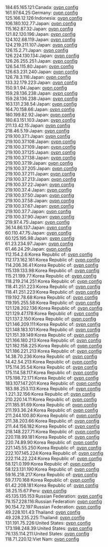 184.65.165.121:Canada: [ovpn config](vpn/184_65_165_121.ovpn)  
161.97.64.25:Germany: [ovpn config](vpn/161_97_64_25.ovpn)  
125.166.12.126:Indonesia: [ovpn config](vpn/125_166_12_126.ovpn)  
106.180.102.77:Japan: [ovpn config](vpn/106_180_102_77.ovpn)  
115.162.87.32:Japan: [ovpn config](vpn/115_162_87_32.ovpn)  
121.82.120.196:Japan: [ovpn config](vpn/121_82_120_196.ovpn)  
124.102.68.119:Japan: [ovpn config](vpn/124_102_68_119.ovpn)  
124.219.211.107:Japan: [ovpn config](vpn/124_219_211_107.ovpn)  
126.15.2.71:Japan: [ovpn config](vpn/126_15_2_71.ovpn)  
126.224.130.134:Japan: [ovpn config](vpn/126_224_130_134.ovpn)  
126.26.255.251:Japan: [ovpn config](vpn/126_26_255_251.ovpn)  
126.54.115.80:Japan: [ovpn config](vpn/126_54_115_80.ovpn)  
126.63.231.240:Japan: [ovpn config](vpn/126_63_231_240.ovpn)  
126.78.3.116:Japan: [ovpn config](vpn/126_78_3_116.ovpn)  
133.32.179.223:Japan: [ovpn config](vpn/133_32_179_223.ovpn)  
150.9.1.94:Japan: [ovpn config](vpn/150_9_1_94.ovpn)  
159.28.136.238:Japan: [ovpn config](vpn/159_28_136_238.ovpn)  
159.28.136.238:Japan: [ovpn config](vpn/159_28_136_238.ovpn)  
163.131.238.54:Japan: [ovpn config](vpn/163_131_238_54.ovpn)  
164.70.158.66:Japan: [ovpn config](vpn/164_70_158_66.ovpn)  
180.199.82.92:Japan: [ovpn config](vpn/180_199_82_92.ovpn)  
180.63.151.103:Japan: [ovpn config](vpn/180_63_151_103.ovpn)  
211.13.42.15:Japan: [ovpn config](vpn/211_13_42_15.ovpn)  
218.46.5.19:Japan: [ovpn config](vpn/218_46_5_19.ovpn)  
219.100.37.1:Japan: [ovpn config](vpn/219_100_37_1.ovpn)  
219.100.37.108:Japan: [ovpn config](vpn/219_100_37_108.ovpn)  
219.100.37.109:Japan: [ovpn config](vpn/219_100_37_109.ovpn)  
219.100.37.125:Japan: [ovpn config](vpn/219_100_37_125.ovpn)  
219.100.37.138:Japan: [ovpn config](vpn/219_100_37_138.ovpn)  
219.100.37.19:Japan: [ovpn config](vpn/219_100_37_19.ovpn)  
219.100.37.205:Japan: [ovpn config](vpn/219_100_37_205.ovpn)  
219.100.37.211:Japan: [ovpn config](vpn/219_100_37_211.ovpn)  
219.100.37.213:Japan: [ovpn config](vpn/219_100_37_213.ovpn)  
219.100.37.22:Japan: [ovpn config](vpn/219_100_37_22.ovpn)  
219.100.37.4:Japan: [ovpn config](vpn/219_100_37_4.ovpn)  
219.100.37.50:Japan: [ovpn config](vpn/219_100_37_50.ovpn)  
219.100.37.58:Japan: [ovpn config](vpn/219_100_37_58.ovpn)  
219.100.37.67:Japan: [ovpn config](vpn/219_100_37_67.ovpn)  
219.100.37.7:Japan: [ovpn config](vpn/219_100_37_7.ovpn)  
219.100.37.90:Japan: [ovpn config](vpn/219_100_37_90.ovpn)  
219.97.4.75:Japan: [ovpn config](vpn/219_97_4_75.ovpn)  
36.14.86.137:Japan: [ovpn config](vpn/36_14_86_137.ovpn)  
60.110.47.75:Japan: [ovpn config](vpn/60_110_47_75.ovpn)  
60.125.195.98:Japan: [ovpn config](vpn/60_125_195_98.ovpn)  
61.23.234.97:Japan: [ovpn config](vpn/61_23_234_97.ovpn)  
61.46.24.29:Japan: [ovpn config](vpn/61_46_24_29.ovpn)  
112.154.2.6:Korea Republic of: [ovpn config](vpn/112_154_2_6.ovpn)  
112.173.162.161:Korea Republic of: [ovpn config](vpn/112_173_162_161.ovpn)  
114.206.36.41:Korea Republic of: [ovpn config](vpn/114_206_36_41.ovpn)  
115.139.133.98:Korea Republic of: [ovpn config](vpn/115_139_133_98.ovpn)  
115.21.199.77:Korea Republic of: [ovpn config](vpn/115_21_199_77.ovpn)  
118.219.214.251:Korea Republic of: [ovpn config](vpn/118_219_214_251.ovpn)  
118.41.251.223:Korea Republic of: [ovpn config](vpn/118_41_251_223.ovpn)  
118.41.251.223:Korea Republic of: [ovpn config](vpn/118_41_251_223.ovpn)  
119.192.78.68:Korea Republic of: [ovpn config](vpn/119_192_78_68.ovpn)  
119.195.255.58:Korea Republic of: [ovpn config](vpn/119_195_255_58.ovpn)  
121.128.202.136:Korea Republic of: [ovpn config](vpn/121_128_202_136.ovpn)  
121.129.47.178:Korea Republic of: [ovpn config](vpn/121_129_47_178.ovpn)  
121.137.2.150:Korea Republic of: [ovpn config](vpn/121_137_2_150.ovpn)  
121.146.209.111:Korea Republic of: [ovpn config](vpn/121_146_209_111.ovpn)  
121.148.183.101:Korea Republic of: [ovpn config](vpn/121_148_183_101.ovpn)  
121.151.39.149:Korea Republic of: [ovpn config](vpn/121_151_39_149.ovpn)  
121.166.180.213:Korea Republic of: [ovpn config](vpn/121_166_180_213.ovpn)  
121.182.158.225:Korea Republic of: [ovpn config](vpn/121_182_158_225.ovpn)  
121.186.221.213:Korea Republic of: [ovpn config](vpn/121_186_221_213.ovpn)  
14.38.70.236:Korea Republic of: [ovpn config](vpn/14_38_70_236.ovpn)  
14.42.54.213:Korea Republic of: [ovpn config](vpn/14_42_54_213.ovpn)  
175.114.35.54:Korea Republic of: [ovpn config](vpn/175_114_35_54.ovpn)  
175.114.58.117:Korea Republic of: [ovpn config](vpn/175_114_58_117.ovpn)  
175.198.72.171:Korea Republic of: [ovpn config](vpn/175_198_72_171.ovpn)  
183.107.147.201:Korea Republic of: [ovpn config](vpn/183_107_147_201.ovpn)  
183.98.253.113:Korea Republic of: [ovpn config](vpn/183_98_253_113.ovpn)  
1.221.32.156:Korea Republic of: [ovpn config](vpn/1_221_32_156.ovpn)  
210.220.14.11:Korea Republic of: [ovpn config](vpn/210_220_14_11.ovpn)  
211.185.91.69:Korea Republic of: [ovpn config](vpn/211_185_91_69.ovpn)  
211.193.36.24:Korea Republic of: [ovpn config](vpn/211_193_36_24.ovpn)  
211.244.100.80:Korea Republic of: [ovpn config](vpn/211_244_100_80.ovpn)  
211.38.203.66:Korea Republic of: [ovpn config](vpn/211_38_203_66.ovpn)  
211.44.156.182:Korea Republic of: [ovpn config](vpn/211_44_156_182.ovpn)  
218.148.227.71:Korea Republic of: [ovpn config](vpn/218_148_227_71.ovpn)  
220.118.99.181:Korea Republic of: [ovpn config](vpn/220_118_99_181.ovpn)  
220.74.89.90:Korea Republic of: [ovpn config](vpn/220_74_89_90.ovpn)  
221.145.55.250:Korea Republic of: [ovpn config](vpn/221_145_55_250.ovpn)  
222.107.145.224:Korea Republic of: [ovpn config](vpn/222_107_145_224.ovpn)  
222.114.22.224:Korea Republic of: [ovpn config](vpn/222_114_22_224.ovpn)  
58.121.0.199:Korea Republic of: [ovpn config](vpn/58_121_0_199.ovpn)  
58.123.131.190:Korea Republic of: [ovpn config](vpn/58_123_131_190.ovpn)  
59.16.218.217:Korea Republic of: [ovpn config](vpn/59_16_218_217.ovpn)  
59.7.170.168:Korea Republic of: [ovpn config](vpn/59_7_170_168.ovpn)  
61.42.208.181:Korea Republic of: [ovpn config](vpn/61_42_208_181.ovpn)  
38.25.15.67:Peru: [ovpn config](vpn/38_25_15_67.ovpn)  
45.135.135.153:Russian Federation: [ovpn config](vpn/45_135_135_153.ovpn)  
78.157.228.116:Russian Federation: [ovpn config](vpn/78_157_228_116.ovpn)  
90.154.72.197:Russian Federation: [ovpn config](vpn/90_154_72_197.ovpn)  
49.228.101.43:Thailand: [ovpn config](vpn/49_228_101_43.ovpn)  
49.228.235.225:Thailand: [ovpn config](vpn/49_228_235_225.ovpn)  
131.191.75.226:United States: [ovpn config](vpn/131_191_75_226.ovpn)  
173.198.248.39:United States: [ovpn config](vpn/173_198_248_39.ovpn)  
76.135.114.211:United States: [ovpn config](vpn/76_135_114_211.ovpn)  
118.71.220.12:Viet Nam: [ovpn config](vpn/118_71_220_12.ovpn)  
